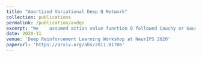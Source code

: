 ```yaml
---
title: "Amortized Variational Deep Q Network"
collection: publications
permalink: /publication/avdqn
excerpt: "We	assumed action value function Q followed Cauchy or Gaussian distribution to encourage exploration and proposed Amortized Variational Deep Q Network with less parameters and less training time than Variational DQN and NoisyNet <br/><img src='/images/avdqn-poster.Png'>"
date: 2020-11
venue: 'Deep Reinforcement Learning Workshop at NeurIPS 2020'
paperurl: 'https://arxiv.org/abs/2011.01706'
---
```


